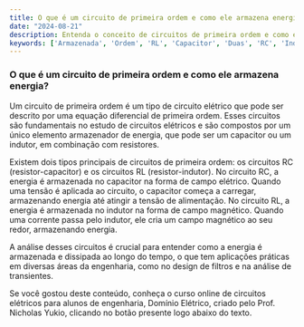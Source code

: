 ```yaml
---
title: O que é um circuito de primeira ordem e como ele armazena energia?
date: "2024-08-21"
description: Entenda o conceito de circuitos de primeira ordem e como eles armazenam energia em componentes como capacitores e indutores.
keywords: ['Armazenada', 'Ordem', 'RL', 'Capacitor', 'Duas', 'RC', 'Indutor']
---
```


### O que é um circuito de primeira ordem e como ele armazena energia?

Um circuito de primeira ordem é um tipo de circuito elétrico que pode ser descrito por uma equação diferencial de primeira ordem. Esses circuitos são fundamentais no estudo de circuitos elétricos e são compostos por um único elemento armazenador de energia, que pode ser um capacitor ou um indutor, em combinação com resistores.

Existem dois tipos principais de circuitos de primeira ordem: os circuitos RC (resistor-capacitor) e os circuitos RL (resistor-indutor). No circuito RC, a energia é armazenada no capacitor na forma de campo elétrico. Quando uma tensão é aplicada ao circuito, o capacitor começa a carregar, armazenando energia até atingir a tensão de alimentação. No circuito RL, a energia é armazenada no indutor na forma de campo magnético. Quando uma corrente passa pelo indutor, ele cria um campo magnético ao seu redor, armazenando energia.

A análise desses circuitos é crucial para entender como a energia é armazenada e dissipada ao longo do tempo, o que tem aplicações práticas em diversas áreas da engenharia, como no design de filtros e na análise de transientes.

Se você gostou deste conteúdo, conheça o curso online de circuitos elétricos para alunos de engenharia, Domínio Elétrico, criado pelo Prof. Nicholas Yukio, clicando no botão presente logo abaixo do texto.